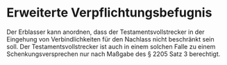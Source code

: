 # Erweiterte Verpflichtungsbefugnis

Der Erblasser kann anordnen, dass der Testamentsvollstrecker in der Eingehung von Verbindlichkeiten für den Nachlass nicht beschränkt sein soll. Der Testamentsvollstrecker ist auch in einem solchen Falle zu einem Schenkungsversprechen nur nach Maßgabe des § 2205 Satz 3 berechtigt. 

